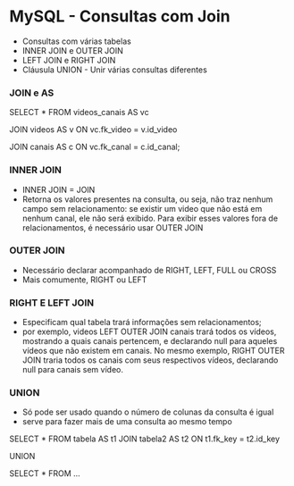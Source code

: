 # MySQL - Consultas com Join

- Consultas com várias tabelas
- INNER JOIN  e OUTER JOIN
- LEFT JOIN e RIGHT JOIN
- Cláusula UNION - Unir várias consultas diferentes

### JOIN e AS

SELECT * FROM videos_canais AS vc 

JOIN videos AS v ON vc.fk_video = v.id_video

JOIN canais AS c ON vc.fk_canal = c.id_canal;

### INNER JOIN

- INNER JOIN = JOIN
- Retorna os valores presentes na consulta, ou seja, não traz nenhum campo sem relacionamento: se existir um video que não está em nenhum canal, ele não será exibido. Para exibir esses valores fora de relacionamentos, é necessário usar OUTER JOIN

### OUTER JOIN

- Necessário declarar acompanhado de RIGHT, LEFT, FULL ou CROSS
- Mais comumente, RIGHT ou LEFT

### RIGHT E LEFT JOIN

- Especificam qual tabela trará informações sem relacionamentos;
- por exemplo, videos LEFT OUTER JOIN canais trará todos os vídeos, mostrando a quais canais pertencem, e declarando null para aqueles vídeos que não existem em canais. No mesmo exemplo, RIGHT OUTER JOIN traria todos os canais com seus respectivos vídeos, declarando null para canais sem vídeo.

### UNION

- Só pode ser usado quando o número de colunas da consulta é igual
- serve para fazer mais de uma consulta ao mesmo tempo

SELECT * FROM tabela AS t1 JOIN tabela2 AS t2 ON t1.fk_key = t2.id_key

UNION

SELECT * FROM ...